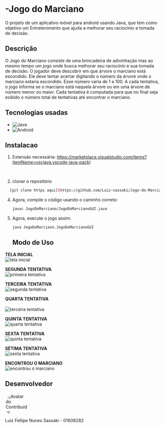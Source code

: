 ﻿# -Jogo do Marciano
O projeto de um aplicativo móvel para android usando Java, que tem como objetivo um Entretenimento que ajuda a melhorar seu raciocínio e tomada de decisão.

## Descrição
O Jogo do Marciano consiste de uma brincadeira de adivinhação mas ao mesmo tempo um jogo onde busca melhorar seu raciocínio e sua tomada de decisão. O jogador deve descobrir em que árvore o marciano está escondido. Ele deve tentar acertar digitando o número da árvore onde o marciano estaria escondido. Esse número varia de 1 a 100. A cada tentativa, o jogo informa se o marciano está naquela árvore ou em uma árvore de número menor ou maior. Cada tentativa é computada para que no final seja exibido o número total de tentativas até encontrar o marciano.


## Tecnologias usadas

* ![Java](https://img.shields.io/badge/Java-ED8B00?style=for-the-badge&logo=openjdk&logoColor=white)  
* ![Android](https://img.shields.io/badge/Android-3DDC84?style=for-the-badge&logo=Android&logoColor=white)


## Instalacao
1. Extensão necessária: https://marketplace.visualstudio.com/items?itemName=vscjava.vscode-java-pack)
<br>

2. clonar o repositório
 ```sh
   [git clone https aqui](https://github.com/Luiz-sassaki/Jogo-do-Marciano.git)
   ```   
4. Agora, compile o código usando o caminho correto:
   ```sh
   javac JogoDoMarciano/JogoDoMarcianoGUI.java
   ```
5. Agora, execute o jogo assim:
   ```sh
   java JogoDoMarciano.JogoDoMarcianoGUI
   ```

   ## Modo de Uso

<B>TELA INICIAL</B><br>
<img src="images/primeira-tentativa.png" alt="tela inicial">

<B>SEGUNDA TENTATIVA</B><br> 
<img src="images/segunda-tentativa.png" alt="primeira tentativa">

<B>TERCEIRA TENTATIVA</B><br>
<img src="images/tereira-tentativa.png" alt="segunda tentativa">

<B>QUARTA TENTATIVA</B><br>   
<img src="images/quarta-tentativa.png" alt="terceira tentativa">

<B>QUINTA TENTATIVA</B><br> 
<img src="images/quinta-tentativa.png" alt="quarta tentativa">

<B>SEXTA TENTATIVA</B><br> 
<img src="images/sexta-tentativa.png" alt="quinta tentativa">

<B>SÉTIMA TENTATIVA</B><br> 
<img src="images/setima-tentativa.png" alt="sexta tentativa">

<B>ENCONTROU O MARCIANO</B><br> 
<img src="images/encontrou.png" alt="encontrou o marciano">



## Desenvolvedor

<a href="https://github.com/Luiz-sassaki"/>
<img src="https://avatars.githubusercontent.com/u/146211106?v=4" width="80px;" style="border-radius: 50%;" alt="Avatar do Contribuidor"/>
</a>

<div> 
Luiz Fellipe Nunes Sassaki - 01608282 <br>
 
</div>
